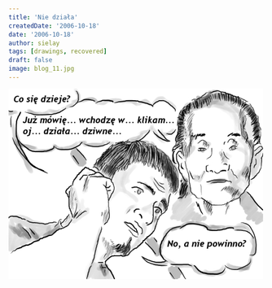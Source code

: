 ```yaml
---
title: 'Nie działa'
createdDate: '2006-10-18'
date: '2006-10-18'
author: sielay
tags: [drawings, recovered]
draft: false
image: blog_11.jpg
---
```


![](blog_11.jpg)
